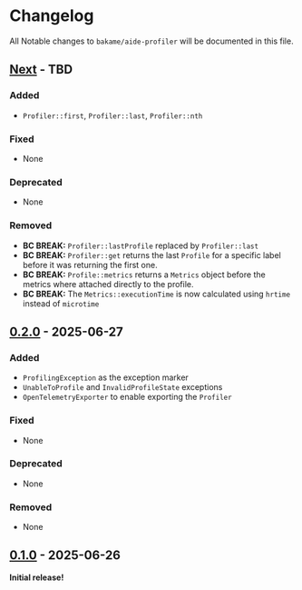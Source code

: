 # Changelog

All Notable changes to `bakame/aide-profiler` will be documented in this file.

## [Next](https://github.com/bakame-php/aide-profiler/compare/0.2.0...main) - TBD

### Added

- `Profiler::first`, `Profiler::last`, `Profiler::nth`

### Fixed

- None

### Deprecated

- None

### Removed

- **BC BREAK:** `Profiler::lastProfile` replaced by `Profiler::last`
- **BC BREAK:** `Profiler::get` returns the last `Profile` for a specific label before it was returning the first one.
- **BC BREAK:** `Profile::metrics` returns a `Metrics` object before the metrics where attached directly to the profile.
- **BC BREAK:** The `Metrics::executionTime` is now calculated using `hrtime` instead of `microtime`

## [0.2.0](https://github.com/bakame-php/aide-profiler/compare/0.1.0...0.2.0) - 2025-06-27

### Added

- `ProfilingException` as the exception marker
- `UnableToProfile` and `InvalidProfileState` exceptions
- `OpenTelemetryExporter` to enable exporting the `Profiler`

### Fixed

- None

### Deprecated

- None

### Removed

- None

## [0.1.0](https://github.com/bakame-php/aide-profiler/releases/tag/0.1.0) - 2025-06-26

**Initial release!**
